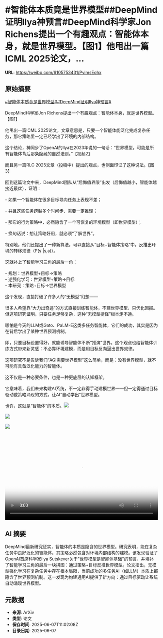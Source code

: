 # #智能体本质竟是世界模型##DeepMind证明Ilya神预言#DeepMind科学家Jon Richens提出一个有趣观点：智能体本身，就是世界模型。【图1】他甩出一篇ICML 2025论文，...

**URL**: https://weibo.com/6105753431/PvimsEohx

## 原始摘要

<a href="https://m.weibo.cn/search?containerid=231522type%3D1%26t%3D10%26q%3D%23%E6%99%BA%E8%83%BD%E4%BD%93%E6%9C%AC%E8%B4%A8%E7%AB%9F%E6%98%AF%E4%B8%96%E7%95%8C%E6%A8%A1%E5%9E%8B%23&amp;extparam=%23%E6%99%BA%E8%83%BD%E4%BD%93%E6%9C%AC%E8%B4%A8%E7%AB%9F%E6%98%AF%E4%B8%96%E7%95%8C%E6%A8%A1%E5%9E%8B%23" data-hide=""><span class="surl-text">#智能体本质竟是世界模型#</span></a><a href="https://m.weibo.cn/search?containerid=231522type%3D1%26t%3D10%26q%3D%23DeepMind%E8%AF%81%E6%98%8EIlya%E7%A5%9E%E9%A2%84%E8%A8%80%23&amp;extparam=%23DeepMind%E8%AF%81%E6%98%8EIlya%E7%A5%9E%E9%A2%84%E8%A8%80%23" data-hide=""><span class="surl-text">#DeepMind证明Ilya神预言#</span></a><br><br>DeepMind科学家Jon Richens提出一个有趣观点：智能体本身，就是世界模型。【图1】<br><br>他甩出一篇ICML 2025论文，文章意思是，只要一个智能体能泛化完成复杂任务，那它策略里一定已经学出了环境的内部结构。<br><br>这个结论，神同步了OpenAI的Ilya在2023年说的一句话：“世界模型，可能是所有智能体背后那条隐藏的自然法则。”【视频2】<br><br>而且另一篇RLC 2025文章（投稿中）提出的观点，也侧面印证了这种说法。【图3】<br><br>回到这篇论文中来，DeepMind团队从“后悔值界限”出发（后悔值越小，智能体越接近最优），证明：<br><br>- 如果一个智能体在很多目标导向任务上表现不差；<br><br>- 并且这些任务跨越多个时间步、需要一定推理；<br><br>- 那它的行为策略中，必然隐含了一个可恢复的环境模型（即世界模型）；<br><br>- 换句话说：想让策略好用，就必须“了解世界”。<br><br>特别地，他们还提出了一种新算法，可以直接从“目标+智能体策略”中，反推出环境的转移规律（P(s'|s,a)）。<br><br>这就补上了智能学习三角的最后一角：<br><br>- 规划：世界模型+目标→策略<br>- 逆强化学习：世界模型+策略→目标<br>- 本研究：策略+目标→世界模型<br><br>这个发现，直接打破了许多人的“无模型”幻想——<br><br>很多人希望靠“大力出奇迹”的方式直接训练智能体，不建世界模型、只优化回报。但这项研究证明，只要任务足够复杂，这种“无模型捷径”根本走不通。<br><br>哪怕是今天的LLM或Gato、PaLM-E这类多任务智能体，它们的成功，其实是因为在背后学出了某种世界预测机制。<br><br>即，只要目标设置得好，就能诱导智能体不断“推演”世界。这个观点也给智能体训练方式带来新灵感：不必靠环境建模，而是用目标反向逼出世界规律。<br><br>这项研究不是告诉我们“AGI需要世界模型”这么简单，而是：没有世界模型，就不可能有具备泛化能力的智能体。<br><br>这不仅是一种必要条件，也是一种更底层的认知框架。<br><br>它意味着，我们未来构建AI系统，不一定非得手动建模世界——但一定得通过目标驱动或策略涌现的方式，让AI“自动学出”世界模型。<br><br>也许，这就是“智能体”的本质。<img style="" src="https://tvax2.sinaimg.cn/large/006Fd7o3gy1i25q80mte5j314w11kndg.jpg" referrerpolicy="no-referrer"><br><br><img style="" src="https://tvax4.sinaimg.cn/large/006Fd7o3ly1i25q9kfow7j30zk0k0jsp.jpg" referrerpolicy="no-referrer"><br><br><img style="" src="https://tvax1.sinaimg.cn/large/006Fd7o3gy1i25q8o2qdyj310218wtux.jpg" referrerpolicy="no-referrer"><br><br><br clear="both"><div style="clear: both"></div><video controls="controls" poster="https://tvax2.sinaimg.cn/orj480/006Fd7o3ly1i25q9kii13j30zk0k0jsp.jpg" style="width: 100%"><source src="https://f.video.weibocdn.com/o0/4Y78WGtFlx08oPBb3CbS01041200pzhw0E010.mp4?label=mp4_720p&amp;template=1280x720.25.0&amp;ori=0&amp;ps=1CwnkDw1GXwCQx&amp;Expires=1749297656&amp;ssig=l3Ba%2F6k7MB&amp;KID=unistore,video"><source src="https://f.video.weibocdn.com/o0/bF8hmOW5lx08oPBaFO9G01041200cL8S0E010.mp4?label=mp4_hd&amp;template=852x480.25.0&amp;ori=0&amp;ps=1CwnkDw1GXwCQx&amp;Expires=1749297656&amp;ssig=f8EjyZwASY&amp;KID=unistore,video"><source src="https://f.video.weibocdn.com/o0/BtdeUwJUlx08oPBaGYdq010412008mj20E010.mp4?label=mp4_ld&amp;template=640x360.25.0&amp;ori=0&amp;ps=1CwnkDw1GXwCQx&amp;Expires=1749297656&amp;ssig=RAkIdx6DGD&amp;KID=unistore,video"><p>视频无法显示，请前往<a href="https://video.weibo.com/show?fid=1034%3A5174587151810576" target="_blank" rel="noopener noreferrer">微博视频</a>观看。</p></video>

## AI 摘要

DeepMind最新研究证实，智能体的本质是隐含的世界模型。研究表明，能在复杂任务中良好泛化的智能体，其策略必然包含对环境内部结构的建模。该发现验证了OpenAI首席科学家Ilya Sutskever关于"世界模型是智能体基础"的预言，并填补了智能学习三角的最后一块拼图：通过策略+目标反推世界模型。论文指出，无模型强化学习在复杂任务中存在根本局限，当前成功的多任务AI（如LLM）本质上都隐含了世界预测机制。这一发现为构建通用AI提供了新方向：通过目标驱动让系统自动涌现世界模型。

## 元数据

- **来源**: ArXiv
- **类型**: 论文
- **保存时间**: 2025-06-07T11:02:08Z
- **目录日期**: 2025-06-07
